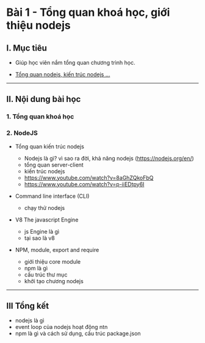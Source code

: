 # Bài 1 - Tổng quan khoá học, giới thiệu nodejs

## I. Mục tiêu

 *  Giúp học viên nắm tổng quan chương trình học.

 * [Tổng quan nodejs, kiến trúc nodejs ...](###1._NodeJS)
------
## II. Nội dung bài học 

### 1. Tổng quan khoá học 

### 2. NodeJS

- Tổng quan kiến trúc nodejs
    - Nodejs là gì? vì sao ra đời, khả năng nodejs (https://nodejs.org/en/)
    - tổng quan server-client
    - kiến trúc nodejs
    - https://www.youtube.com/watch?v=8aGhZQkoFbQ
    - https://www.youtube.com/watch?v=p-iiEDtpy6I
    
- Command line interface (CLI) 
    - chạy thử nodejs

- V8 The javascript Engine
    - js Engine là gì
    - tại sao là v8
- NPM, module, export and require
    - giới thiệu core module
    - npm là gì
    - cấu trúc thư mục
    - khởi tạo chương nodejs

-------
## III Tổng kết
- nodejs là gì
- event loop của nodejs hoạt động ntn
- npm là gì và cách sử dụng, cấu trúc package.json
